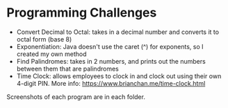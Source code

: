 ﻿# Programming Challenges
* Convert Decimal to Octal: takes in a decimal number and converts it to octal form (base 8)
* Exponentiation: Java doesn't use the caret (^) for exponents, so I created my own method
* Find Palindromes: takes in 2 numbers, and prints out the numbers between them that are palindromes
* Time Clock: allows employees to clock in and clock out using their own 4-digit PIN. More info: https://www.brianchan.me/time-clock.html

Screenshots of each program are in each folder.